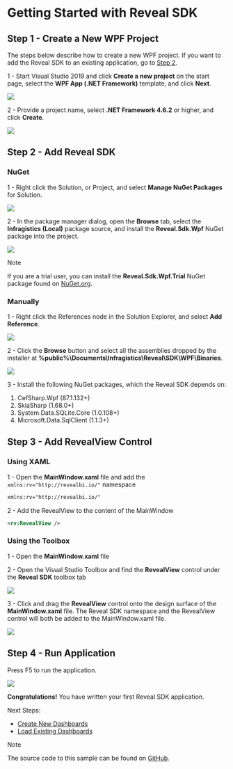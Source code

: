 # Getting Started with Reveal SDK

## Step 1 - Create a New WPF Project
The steps below describe how to create a new WPF project. If you want to add the Reveal SDK to an existing application, go to [Step 2](#step-2---add-reveal-sdk).

1 - Start Visual Studio 2019 and click **Create a new project** on the start page, select the **WPF App (.NET Framework)** template, and click **Next**.

![](images/getting-started-new-wpf-project.jpg)

2 - Provide a project name, select **.NET Framework 4.6.2** or higher, and click **Create**.

![](images/getting-started-new-wpf-project-name.jpg)

## Step 2 - Add Reveal SDK

### NuGet

1 - Right click the Solution, or Project, and select **Manage NuGet Packages** for Solution.

![](images/getting-started-nuget-packages-manage.jpg)

2 - In the package manager dialog, open the **Browse** tab, select the **Infragistics (Local)** package source, and install the **Reveal.Sdk.Wpf** NuGet package into the project.

![](images/getting-started-nuget-packages-install.jpg)

> [!NOTE]
> If you are a trial user, you can install the **Reveal.Sdk.Wpf.Trial** NuGet package found on [NuGet.org](https://www.nuget.org/packages/Reveal.Sdk.Wpf.Trial/).

### Manually

1 - Right click the References node in the Solution Explorer, and select **Add Reference**.

![](images/getting-started-references-add.jpg)

2 - Click the **Browse** button and select all the assemblies dropped by the installer at **%public%\Documents\Infragistics\Reveal\SDK\WPF\Binaries**.

![](images/getting-started-references-browse.jpg)

3 - Install the following NuGet packages, which the Reveal SDK depends on:
   1. CefSharp.Wpf (87.1.132+) 
   2. SkiaSharp (1.68.0+)
   3. System.Data.SQLite.Core (1.0.108+)
   4. Microsoft.Data.SqlClient (1.1.3+)

## Step 3 - Add RevealView Control

### Using XAML

1 - Open the **MainWindow.xaml** file and add the `xmlns:rv="http://revealbi.io/"` namespace

```xml
xmlns:rv="http://revealbi.io/"
```

2 - Add the RevealView to the content of the MainWindow

```xml
<rv:RevealView />
```

### Using the Toolbox

1 - Open the **MainWindow.xaml** file

2 - Open the Visual Studio Toolbox and find the **RevealView** control under the **Reveal SDK** toolbox tab

![](images/getting-started-toolbox.jpg)

3 - Click and drag the **RevealView** control onto the design surface of the **MainWindow.xaml** file. The Reveal SDK namespace and the RevealView control will both be added to the MainWindow.xaml file.

![](images/getting-started-mainwindow.jpg)

## Step 4 - Run Application

Press F5 to run the application.

![](images/getting-started-running-app.jpg)

**Congratulations!** You have written your first Reveal SDK application.

Next Steps:
- [Create New Dashboards](creating-dashboards.md)
- [Load Existing Dashboards](loading-dashboards.md)

> [!NOTE]
> The source code to this sample can be found on [GitHub](https://github.com/RevealBi/sdk-samples-wpf/tree/master/01-GettingStarted).